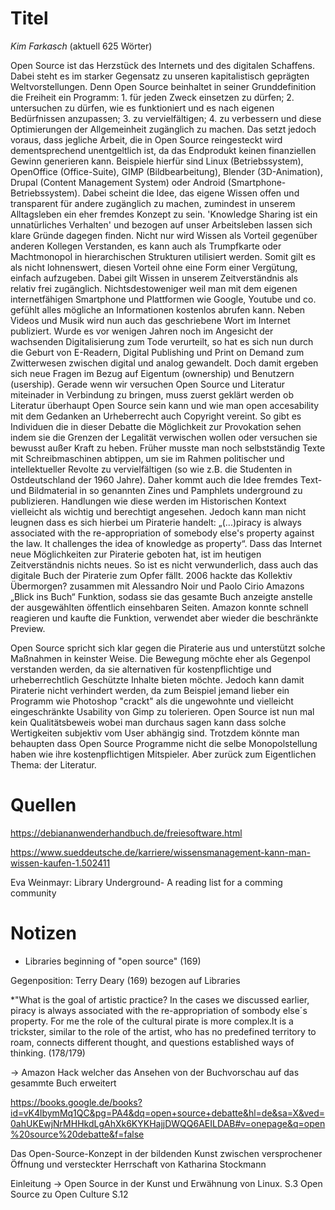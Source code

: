 
# Titel
*Kim Farkasch*
(aktuell 625 Wörter)

Open Source ist das Herzstück des Internets und des digitalen Schaffens.  
Dabei steht es im starker Gegensatz zu unseren kapitalistisch geprägten Weltvorstellungen. Denn Open Source beinhaltet in seiner Grunddefinition die Freiheit ein Programm: 1. für jeden Zweck einsetzen zu dürfen; 2. untersuchen zu dürfen, wie es funktioniert und es nach eigenen Bedürfnissen anzupassen; 3. zu vervielfältigen; 4. zu verbessern und diese Optimierungen der Allgemeinheit zugänglich zu machen. Das setzt jedoch voraus, dass jegliche Arbeit, die in Open Source reingesteckt wird dementsprechend unentgeltlich ist, da das Endprodukt keinen finanziellen Gewinn generieren kann. Beispiele hierfür sind Linux (Betriebssystem), OpenOffice (Office-Suite), GIMP (Bildbearbeitung), Blender (3D-Animation), Drupal (Content Management System) oder Android (Smartphone-Betriebssystem). Dabei scheint die Idee, das eigene Wissen offen und transparent für andere zugänglich zu machen, zumindest in unserem Alltagsleben ein eher fremdes Konzept zu sein.
'Knowledge Sharing ist ein unnatürliches Verhalten' und bezogen auf unser Arbeitsleben lassen sich klare Gründe dagegen finden. Nicht nur wird Wissen als Vorteil gegenüber anderen Kollegen Verstanden, es kann auch als Trumpfkarte oder Machtmonopol in hierarchischen Strukturen utilisiert werden. Somit gilt es als nicht lohnenswert, diesen Vorteil ohne eine Form einer Vergütung, einfach aufzugeben. Dabei gilt Wissen in unserem Zeitverständnis als relativ frei zugänglich. Nichtsdestoweniger weil man mit dem eigenen internetfähigen Smartphone und Plattformen wie Google, Youtube und co. gefühlt alles mögliche an Informationen kostenlos abrufen kann. Neben Videos und Musik wird nun auch das geschriebene Wort im Internet publiziert. Wurde es vor wenigen Jahren noch im Angesicht der wachsenden Digitalisierung zum Tode verurteilt, so hat es sich nun durch die Geburt von E-Readern, Digital Publishing und Print on Demand zum Zwitterwesen zwischen digital und analog gewandelt.  Doch damit ergeben sich neue Fragen im Bezug auf Eigentum (ownership) und Benutzern (usership). Gerade wenn wir versuchen Open Source und Literatur miteinader in Verbindung zu bringen, muss zuerst geklärt werden ob Literatur überhaupt Open Source sein kann und wie man open accesability mit dem Gedanken an Urheberrecht auch Copyright vereint. So gibt es Individuen die in dieser Debatte die Möglichkeit zur Provokation sehen indem sie die Grenzen der Legalität verwischen wollen oder versuchen sie bewusst außer Kraft zu heben. Früher musste man noch selbstständig Texte mit Schreibmaschinen abtippen, um sie im Rahmen politischer und intellektueller Revolte zu vervielfältigen (so wie z.B. die Studenten in Ostdeutschland der 1960 Jahre). Daher kommt auch die Idee fremdes Text- und Bildmaterial in so genannten Zines und Pamphlets underground zu publizieren. Handlungen wie diese werden im Historischen Kontext vielleicht als wichtig und berechtigt angesehen. Jedoch kann man nicht leugnen dass es sich hierbei um Piraterie handelt:  „(...)piracy is always associated with the re-appropriation of somebody else's property against the law. It challenges the idea of knowledge as property“. Dass das Internet neue Möglichkeiten zur Piraterie geboten hat, ist im heutigen Zeitverständnis nichts neues. So ist es nicht verwunderlich, dass auch das digitale Buch der Piraterie zum Opfer fällt. 2006 hackte das Kollektiv Übermorgen? zusammen mit Alessandro Noir und Paolo Cirio Amazons „Blick ins Buch“ Funktion, sodass sie das gesamte Buch anzeigte anstelle der ausgewählten öffentlich einsehbaren Seiten. Amazon konnte schnell reagieren und kaufte die Funktion, verwendet aber wieder die beschränkte Preview. 

Open Source spricht sich klar gegen die Piraterie aus und unterstützt solche Maßnahmen in keinster Weise. Die Bewegung möchte eher als Gegenpol verstanden werden, da sie alternativen für kostenpflichtige und urheberrechtlich Geschützte Inhalte bieten möchte. Jedoch kann damit Piraterie nicht verhindert werden, da zum Beispiel jemand lieber ein Programm wie Photoshop "crackt" als die ungewohnte und vielleicht eingeschränkte Usability von Gimp zu tolerieren. Open Source ist nun mal kein Qualitätsbeweis wobei man durchaus sagen kann dass solche Wertigkeiten subjektiv vom User abhängig sind. Trotzdem könnte man behaupten dass Open Source Programme nicht die selbe Monopolstellung haben wie ihre kostenpflichtigen Mitspieler. Aber zurück zum Eigentlichen Thema: der Literatur.
 
 
 # Quellen

https://debiananwenderhandbuch.de/freiesoftware.html
 
 https://www.sueddeutsche.de/karriere/wissensmanagement-kann-man-wissen-kaufen-1.502411
 
 Eva Weinmayr: Library Underground- A reading list for a comming community
 
 
 # Notizen
 
  * Libraries beginning of "open source" (169)
  
  Gegenposition: Terry Deary (169) bezogen auf Libraries
  
  *"What is the goal of artistic practice? In the cases we discussed earlier, piracy is always associated with the re-appropriation of sombody else´s property. For me the role of the cultural pirate is more complex.It is a trickster, similar to the role of the artist, who has no predefined territory to roam, connects different thought, and questions established ways of thinking. (178/179)
         
  -> Amazon Hack welcher das Ansehen von der Buchvorschau auf das gesammte Buch erweitert
  
  https://books.google.de/books?id=vK4lbymMq1QC&pg=PA4&dq=open+source+debatte&hl=de&sa=X&ved=0ahUKEwjNrMHHkdLgAhXk6KYKHajjDWQQ6AEILDAB#v=onepage&q=open%20source%20debatte&f=false
  
  Das Open-Source-Konzept in der bildenden Kunst zwischen versprochener Öffnung und versteckter Herrschaft
  von Katharina Stockmann
  
  Einleitung -> Open Source in der Kunst und Erwähnung von Linux. S.3 
  Open Source zu Open Culture S.12


  
  
  
         

